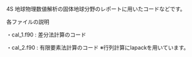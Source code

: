 4S 地球物理数値解析の固体地球分野のレポートに用いたコードなどです。

各ファイルの説明

・cal_1.f90 : 差分法計算のコード

・cal_2.f90 : 有限要素法計算のコード
  ※行列計算にlapackを用いています。
